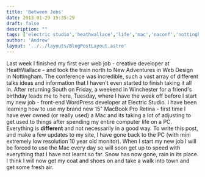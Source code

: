 ```yaml
---
title: 'Between Jobs'
date: 2013-01-29 15:35:29
draft: false
description: ""
tags: ['electric studio','heathwallace','life','mac','naconf','nottingham','pc','winchester']
author: 'Andrew'
layout: '../../layouts/BlogPostLayout.astro'
---
```


Last week I finished my first ever web job - creative developer at HeathWallace - and took the train north to New Adventures in Web Design in Nottingham. The conference was incredible, such a vast array of different talks ideas and information that I haven't even started to finish taking it all in. After returning South on Friday, a weekend in Winchester for a friend's birthday leads me to here, Tuesday, where I have the week off before I start my new job - front-end WordPress developer at Electric Studio. I have been learning how to use my brand new 15" MacBook Pro Retina - first time I have ever owned (or really used) a Mac and its taking a lot of adjusting to get used to things after spending my entire computer life on a PC. Everything is **different** and not necessarily in a good way. To write this post, and make a few updates to my site, I have gone back to the PC (with mini extremely low resolution 10 year old monitor). When I start my new job I will be forced to use the Mac every day so will soon get up to speed with everything that I have not learnt so far. Snow has now gone, rain in its place. I think I will now get my coat and shoes on and take a walk into town and get some fresh air.
